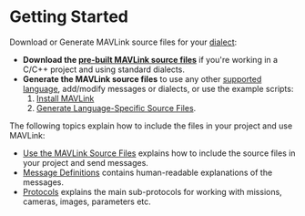 # Getting Started

Download or Generate MAVLink source files for your [dialect](../messages/README.md#dialects):

* **Download the [pre-built MAVLink source files](../README.md#prebuilt_libraries)** if you're working in a C/C++ project and using standard dialects.
* **Generate the MAVLink source files** to use any other [supported language](../README.md#supported_languages), add/modify messages or dialects, or use the example scripts: 
    1. [Install MAVLink](#install)
    2. [Generate Language-Specific Source Files](../getting_started/generate_libraries.md).

The following topics explain how to include the files in your project and use MAVLink:

* [Use the MAVLink Source Files](../getting_started/use_libraries.md) explains how to include the source files in your project and send messages.
* [Message Definitions](../messages/README.md) contains human-readable explanations of the messages.
* [Protocols](../protocol/overview.md) explains the main sub-protocols for working with missions, cameras, images, parameters etc.